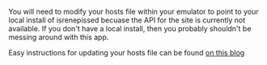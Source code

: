   You will need to modify your hosts file within your emulator to point to your local install of isrenepissed
  becuase the API for the site is currently not available.  If you don't have a local install, then you probably
  shouldn't be messing around with this app.
  
  Easy instructions for updating your hosts file can be found [on this blog](http://www.bradcurtis.com/2011/02/13/hosts-file-google-android-emulator/)
